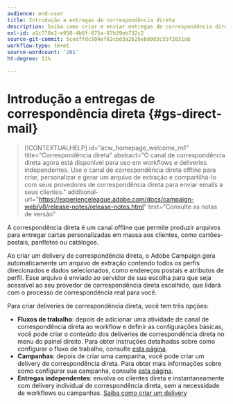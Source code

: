```yaml
---
audience: end-user
title: Introdução a entregas de correspondência direta
description: Saiba como criar e enviar entregas de correspondência direta com o Adobe Campaign Web
exl-id: a1c778e2-e950-4b8f-875a-87b39eb732c2
source-git-commit: 5cedffdc504ef82cbd3a262beb80d3c55f2831ab
workflow-type: tm+mt
source-wordcount: '261'
ht-degree: 11%

---
```


# Introdução a entregas de correspondência direta {#gs-direct-mail}

>[!CONTEXTUALHELP]
>id="acw_homepage_welcome_rn1"
>title="Correspondência direta"
>abstract="O canal de correspondência direta agora está disponível para uso em workflows e deliveries independentes. Use o canal de correspondência direta offline para criar, personalizar e gerar um arquivo de extração e compartilhá-lo com seus provedores de correspondência direta para enviar emails a seus clientes."
>additional-url="https://experienceleague.adobe.com/docs/campaign-web/v8/release-notes/release-notes.html" text="Consulte as notas de versão"


A correspondência direta é um canal offline que permite produzir arquivos para entregar cartas personalizadas em massa aos clientes, como cartões-postais, panfletos ou catálogos.

Ao criar um delivery de correspondência direta, o Adobe Campaign gera automaticamente um arquivo de extração contendo todos os perfis direcionados e dados selecionados, como endereços postais e atributos de perfil. Esse arquivo é enviado ao servidor de sua escolha para que seja acessível ao seu provedor de correspondência direta escolhido, que lidará com o processo de correspondência real para você.

Para criar deliveries de correspondência direta, você tem três opções:

* **Fluxos de trabalho**: depois de adicionar uma atividade de canal de correspondência direta ao workflow e definir as configurações básicas, você pode criar o conteúdo dos deliveries de correspondência direta no menu do painel direito. Para obter instruções detalhadas sobre como configurar o fluxo de trabalho, consulte [esta página](../workflows/gs-workflow-creation.md).
* **Campanhas**: depois de criar uma campanha, você pode criar um delivery de correspondência direta. Para obter mais informações sobre como configurar sua campanha, consulte [esta página](../campaigns/gs-campaigns.md).
* **Entregas independentes**: envolva os clientes direta e instantaneamente com delivery individual de correspondência direta, sem a necessidade de workflows ou campanhas. [Saiba como criar um delivery](../msg/gs-deliveries.md)

<!--
<table style="table-layout:fixed"><tr style="border: 0;">
<td>
<a href="create-push.md">
<img alt="Lead" src="assets/do-not-localize/push_create.jpeg">
</a>
<div><a href="create-push.md"><strong>Create a push delivery</strong>
</div>
<p>
</td>
<td>
<a href="content-push.md">
<img alt="Infrequent" src="assets/do-not-localize/push_design.jpeg">
</a>
<div>
<a href="content-push.md"><strong>Design a push delivery<strong></strong></a>
</div>
<p></td>
<td>
<a href="send-push.md">
<img alt="Validation" src="assets/do-not-localize/push_send.jpeg">
</a>
<div>
<a href="send-push.md"><strong>Send a push delivery</strong></a>
</div>
<p>
</td>
<td>
<a href="send-push.md">
<img alt="Validation" src="assets/do-not-localize/push_report.jpeg">
</a>
<div>
<a href="send-push.md"><strong>Push delivery report</strong></a>
</div>
<p>
</td>
</tr></table>
-->
